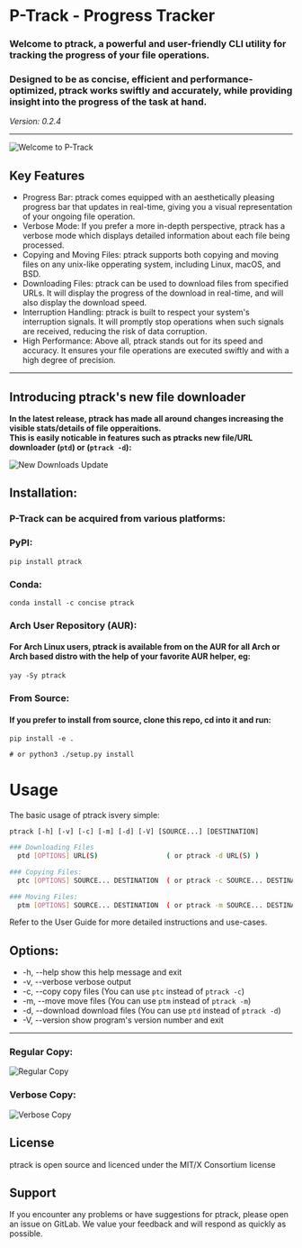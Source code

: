 # P-Track - Progress Tracker

### Welcome to ptrack, a powerful and user-friendly CLI utility for tracking the progress of your file operations.
### Designed to be as concise, efficient and performance-optimized, ptrack works swiftly and accurately, while providing insight into the progress of the task at hand.

*Version: 0.2.4*

***

![Welcome to P-Track](./.gitlab/media/main.gif)

## Key Features

+ Progress Bar: ptrack comes equipped with an aesthetically pleasing progress bar that updates in real-time, giving you a visual representation of your ongoing file operation.
+ Verbose Mode: If you prefer a more in-depth perspective, ptrack has a verbose mode which displays detailed information about each file being processed.
+ Copying and Moving Files: ptrack supports both copying and moving files on any unix-like opperating system, including Linux, macOS, and BSD.
+ Downloading Files: ptrack can be used to download files from specified URLs. It will display the progress of the download in real-time, and will also display the download speed.
+ Interruption Handling: ptrack is built to respect your system's interruption signals. It will promptly stop operations when such signals are received, reducing the risk of data corruption.
+ High Performance: Above all, ptrack stands out for its speed and accuracy. It ensures your file operations are executed swiftly and with a high degree of precision.

***

## Introducing ptrack's new file downloader

**In the latest release, ptrack has made all around changes increasing the visible stats/details of file opperaitions.**<br>
**This is easily noticable in features such as ptracks new file/URL downloader (`ptd`) or (`ptrack -d`):**

![New Downloads Update](./.gitlab/media/new-download.gif)


## Installation:

### **P-Track** can be acquired from various platforms:

### **PyPI**:
    pip install ptrack

### **Conda**:
    conda install -c concise ptrack

### **Arch User Repository (AUR)**:
#### For Arch Linux users, ptrack is available from on the AUR for all Arch or Arch based distro with the help of your favorite AUR helper, eg:
    yay -Sy ptrack

### **From Source**:
#### If you prefer to install from source, clone this repo, cd into it and run:
    pip install -e .

    # or python3 ./setup.py install



# Usage

The basic usage of ptrack isvery simple:

`ptrack [-h] [-v] [-c] [-m] [-d] [-V] [SOURCE...] [DESTINATION]`

```bash
### Downloading Files
  ptd [OPTIONS] URL(S)                 ( or ptrack -d URL(S) )

### Copying Files:
  ptc [OPTIONS] SOURCE... DESTINATION  ( or ptrack -c SOURCE... DESTINATION )

### Moving Files:
  ptm [OPTIONS] SOURCE... DESTINATION  ( or ptrack -m SOURCE... DESTINATION )
```

Refer to the User Guide for more detailed instructions and use-cases.


## Options:

* -h, --help      show this help message and exit
* -v, --verbose   verbose output
* -c, --copy      copy files (You can use `ptc` instead of `ptrack -c`)
* -m, --move      move files (You can use `ptm` instead of `ptrack -m`)
* -d, --download  download files (You can use `ptd` instead of `ptrack -d`)
* -V, --version   show program's version number and exit


***


### Regular Copy:
![Regular Copy](./.gitlab/media/copy.gif)

### Verbose Copy:
![Verbose Copy](./.gitlab/media/vcopy.gif)


## License
ptrack is open source and licenced under the MIT/X Consortium license

## Support
If you encounter any problems or have suggestions for ptrack, please open an issue on GitLab. We value your feedback and will respond as quickly as possible.


